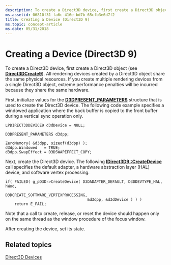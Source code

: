 ```yaml
---
description: To create a Direct3D device, first create a Direct3D object (see Direct3DCreate9).
ms.assetid: 06810f31-fa6c-416e-bd7b-65cfb3e6d7f2
title: Creating a Device (Direct3D 9)
ms.topic: concept-article
ms.date: 05/31/2018
---
```


# Creating a Device (Direct3D 9)

To create a Direct3D device, first create a Direct3D object (see [**Direct3DCreate9**](/windows/win32/api/d3d9/nf-d3d9-direct3dcreate9)). All rendering devices created by a Direct3D object share the same physical resources. If you create multiple rendering devices from a single Direct3D object, extreme performance penalties will be incurred because they share the same hardware.

First, initialize values for the [**D3DPRESENT\_PARAMETERS**](d3dpresent-parameters.md) structure that is used to create the Direct3D device. The following code example specifies a windowed application where the back buffer is copied to the front buffer during a vertical sync operation only.


```
LPDIRECT3DDEVICE9 d3dDevice = NULL;

D3DPRESENT_PARAMETERS d3dpp; 

ZeroMemory( &d3dpp, sizeof(d3dpp) );
d3dpp.Windowed   = TRUE;
d3dpp.SwapEffect = D3DSWAPEFFECT_COPY;
```



Next, create the Direct3D device. The following [**IDirect3D9::CreateDevice**](/windows/win32/api/d3d9/nf-d3d9-idirect3d9-createdevice) call specifies the default adapter, a hardware abstraction layer (HAL) device, and software vertex processing.


```
if( FAILED( g_pD3D->CreateDevice( D3DADAPTER_DEFAULT, D3DDEVTYPE_HAL, hWnd,
                                    D3DCREATE_SOFTWARE_VERTEXPROCESSING,
                                    &d3dpp, &d3dDevice ) ) )
    return E_FAIL;
```



Note that a call to create, release, or reset the device should happen only on the same thread as the window procedure of the focus window.

After creating the device, set its state.

## Related topics

<dl> <dt>

[Direct3D Devices](direct3d-devices.md)
</dt> </dl>

 

 
